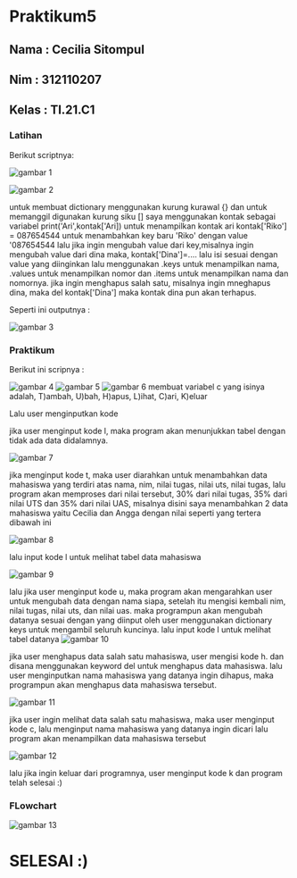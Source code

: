 # Praktikum5

## Nama  : Cecilia Sitompul
## Nim   : 312110207
## Kelas : TI.21.C1

### Latihan
Berikut scriptnya:

![gambar 1](gambar/ss1.png)

![gambar 2](gambar/ss2.png)

untuk membuat dictionary menggunakan kurung kurawal {} dan untuk memanggil digunakan kurung siku [] 
saya menggunakan kontak sebagai variabel
print('Ari',kontak['Ari]) untuk menampilkan kontak ari
kontak['Riko'] = 087654544 untuk menambahkan key baru 'Riko' dengan value '087654544
lalu jika ingin mengubah value dari key,misalnya ingin mengubah value dari dina maka, kontak['Dina']=.... lalu isi sesuai dengan value yang diinginkan
lalu menggunakan .keys untuk menampilkan nama, .values untuk menampilkan nomor dan .items untuk menampilkan nama dan nomornya.
jika ingin menghapus salah satu, misalnya ingin mneghapus dina, maka del kontak['Dina'] maka kontak dina pun akan terhapus.

Seperti ini outputnya :

![gambar 3](gambar/ss3.png)

### Praktikum

Berikut ini scripnya :

![gambar 4](gambar/ss4.png)
![gambar 5](gambar/ss5.png)
![gambar 6](gambar/ss6.png)
membuat variabel c yang isinya adalah, T)ambah, U)bah, H)apus, L)ihat, C)ari, K)eluar

Lalu user menginputkan kode

jika user menginput kode l, maka program akan menunjukkan tabel dengan tidak ada data didalamnya.

![gambar 7](gambar/ss7.png)

jika menginput kode t, maka user diarahkan untuk menambahkan data mahasiswa yang terdiri atas nama, nim, nilai tugas, nilai uts, nilai tugas, lalu program akan memproses dari nilai tersebut, 30% dari nilai tugas, 35% dari nilai UTS dan 35% dari nilai UAS, misalnya disini saya menambahkan 2 data mahasiswa yaitu Cecilia dan Angga dengan nilai seperti yang tertera dibawah ini

![gambar 8](gambar/ss8.png)

lalu input kode l untuk melihat tabel data mahasiswa

![gambar 9](gambar/ss9.png)

lalu jika user menginput kode u, maka program akan mengarahkan user untuk mengubah data dengan nama siapa, setelah itu mengisi kembali nim, nilai tugas, nilai uts, dan nilai uas. maka programpun akan mengubah datanya sesuai dengan yang diinput oleh user menggunakan dictionary keys untuk mengambil seluruh kuncinya.
lalu input kode l untuk melihat tabel datanya
![gambar 10](gambar/ss10.png)

jika user menghapus data salah satu mahasiswa, user mengisi kode h. dan disana menggunakan keyword del untuk menghapus data mahasiswa. lalu user menginputkan nama mahasiswa yang datanya ingin dihapus, maka programpun akan menghapus data mahasiswa tersebut.

![gambar 11](gambar/ss11.png)

jika user ingin melihat data salah satu mahasiswa, maka user menginput kode c, lalu menginput nama mahasiswa yang datanya ingin dicari lalu program akan menampilkan data mahasiswa tersebut 

![gambar 12](gambar/ss12.png)

lalu jika ingin keluar dari programnya, user menginput kode k dan program telah selesai :)

### FLowchart

![gambar 13](gambar/flowchart.png)

# SELESAI :)